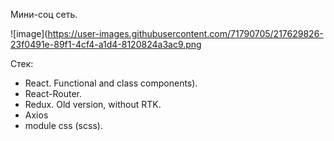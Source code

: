 Мини-соц сеть.


![image](https://user-images.githubusercontent.com/71790705/217629826-23f0491e-89f1-4cf4-a1d4-8120824a3ac9.png

Стек: </br> 
- React. Functional and class components).
- React-Router.
- Redux. Old version, without RTK.
- Axios
- module css (scss).
